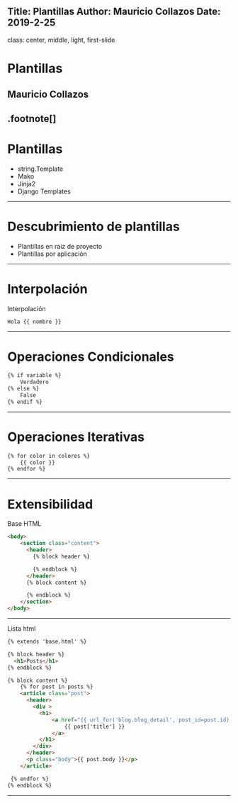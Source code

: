 Title: Plantillas
Author: Mauricio Collazos
Date: 2019-2-25
![]()
---
class: center, middle, light, first-slide
# Plantillas
## Mauricio Collazos
.footnote[]
---
# Plantillas
- string.Template
- Mako
- Jinja2
- Django Templates
---
# Descubrimiento de plantillas
- Plantillas en raiz de proyecto
- Plantillas por aplicación
---
# Interpolación

Interpolación
```html
Hola {{ nombre }}
```

---
# Operaciones Condicionales

```html
{% if variable %}
    Verdadero
{% else %}
    False
{% endif %}
```
---

# Operaciones Iterativas
```html
{% for color in colores %}
    {{ color }}
{% endfor %}
```
---
# Extensibilidad
Base HTML
```html
<body>
    <section class="content">
      <header>
        {% block header %}

        {% endblock %}
      </header>
      {% block content %}

      {% endblock %}
    </section>
</body>

```

---

Lista html
```html
{% extends 'base.html' %}

{% block header %}
  <h1>Posts</h1>
{% endblock %}

{% block content %}
    {% for post in posts %}
    <article class="post">
      <header>
        <div >
          <h1>
              <a href="{{ url_for('blog.blog_detail', post_id=post.id) }}">
                  {{ post['title'] }}
              </a>
          </h1>
        </div>
      </header>
      <p class="body">{{ post.body }}</p>
    </article>

 {% endfor %}
{% endblock %}
```

---
